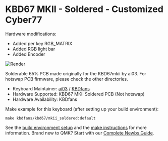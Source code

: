 # KBD67 MKII - Soldered - Customized Cyber77

Hardware modifications:
* Added per key RGB_MATRIX
* Added RGB light bar
* Added Encoder

![Render](https://i.imgur.com/W8jBycQ.png)

Solderable 65% PCB made originally for the KBD67mkii by ai03. For hotswap PCB firmware, please check the other directories.

* Keyboard Maintainer: [ai03](https://github.com/ai03-2725) / [KBDfans](https://kbdfans.cn/)
* Hardware Supported: KBD67 MKII Soldered PCB (Not hotswap)
* Hardware Availability: KBDfans

Make example for this keyboard (after setting up your build environment):

    make kbdfans/kbd67/mkii_soldered:default

See the [build environment setup](https://docs.qmk.fm/#/getting_started_build_tools) and the [make instructions](https://docs.qmk.fm/#/getting_started_make_guide) for more information. Brand new to QMK? Start with our [Complete Newbs Guide](https://docs.qmk.fm/#/newbs).
